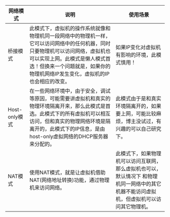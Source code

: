 网络模式| 说明| 使用场景
-|-|-
桥接模式| 此模式下，虚拟机的操作系统就像和物理机同一段网络中的物理机一样，它可以访问网络中的任何机器，同时只要物理机可以访问网络，虚拟机也可以实现上网。此模式是懒人模式首选！但换来一个问题就是，如果你的物理机网络IP发生变化，虚拟机的IP也会相应的改变。| 如果IP变化对虚拟机有影响的环境，此模式慎用！
Host-only模式| 在一些网络环境中，由于安全，调试等原因，可能需要讲虚拟机和真实的物理环境隔离开来，那么此模式是首选。此模式下的所有虚拟机可以相互访问，但和真实的物理网络环境是隔离开的，此模式下的IP信息，是由host-only虚拟网络的DHCP服务器来分配的。| 此模式由于是和真实环境隔离开的，如果要上网，可能比较麻烦，博主没试过，有兴趣的可以自己研究下。
NAT模式| 使用NAT模式，就是让虚拟机借助NAT(网络地址转换)功能，通过物理机来访问网络。|此模式下，如果物理机可以访问互联网，那么虚拟机也可以，默认情况下 和物理机同一网络中的其它机器不能访问虚拟机，但虚拟机可以访问其它物理机。
